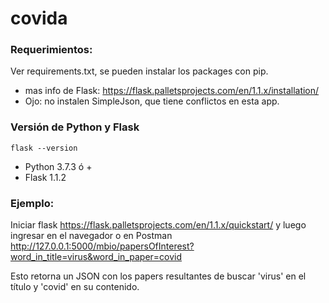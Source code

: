 # covida

### Requerimientos:

Ver requirements.txt, se pueden instalar los packages con pip.

- mas info de Flask: https://flask.palletsprojects.com/en/1.1.x/installation/
- Ojo: no instalen SimpleJson, que tiene conflictos en esta app.

### Versión de Python y Flask
``` 
flask --version
```
- Python 3.7.3 ó +
- Flask 1.1.2

### Ejemplo:

Iniciar flask https://flask.palletsprojects.com/en/1.1.x/quickstart/
y luego ingresar en el navegador o en Postman  
http://127.0.0.1:5000/mbio/papersOfInterest?word_in_title=virus&word_in_paper=covid

Esto retorna un JSON con los papers resultantes de buscar 'virus' en el título y 'covid' en su contenido.